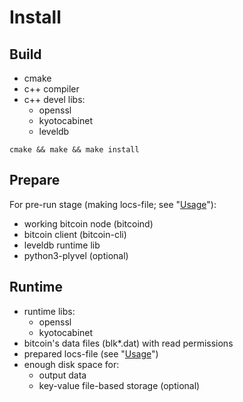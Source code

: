 # Install

## Build
- cmake
- c++ compiler
- c++ devel libs:
  - openssl
  - kyotocabinet
  - leveldb

`cmake && make && make install`

## Prepare

For pre-run stage (making locs-file; see "[Usage](Usage.md)"):

- working bitcoin node (bitcoind)
- bitcoin client (bitcoin-cli)
- leveldb runtime lib
- python3-plyvel (optional)

## Runtime
- runtime libs:
  - openssl
  - kyotocabinet
- bitcoin's data files (blk*.dat) with read permissions
- prepared locs-file (see "[Usage](Usage.md)")
- enough disk space for:
  - output data
  - key-value file-based storage (optional)
